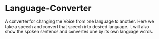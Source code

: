 # Language-Converter
A converter for changing the Voice from one language to another. Here we take a speech and convert that speech into desired language. It will also show the spoken sentence and converted one by its own language words. 
